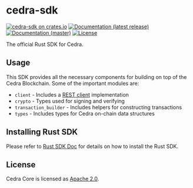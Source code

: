 # cedra-sdk

[![cedra-sdk on crates.io](https://img.shields.io/crates/v/cedra-sdk)](https://crates.io/crates/cedra-sdk)
[![Documentation (latest release)](https://docs.rs/cedra-sdk/badge.svg)](https://docs.rs/cedra-sdk/)
[![Documentation (master)](https://img.shields.io/badge/docs-master-59f)](https://cedra-network.github.io/cedra/cedra_sdk/)
[![License](https://img.shields.io/badge/license-Apache-green.svg)](https://github.com/cedra-labs/cedra-network/blob/main/LICENSE)

The official Rust SDK for Cedra.

## Usage

This SDK provides all the necessary components for building on top of the Cedra Blockchain. Some of the important modules are:

* `client` - Includes a [REST client](https://cedra.dev/nodes/cedra-api-spec#/) implementation
* `crypto` - Types used for signing and verifying
* `transaction_builder` - Includes helpers for constructing transactions
* `types` - Includes types for Cedra on-chain data structures

## Installing Rust SDK
Please refer to [Rust SDK Doc](https://cedra.dev/sdks/rust-sdk/) for details on how to install the Rust SDK.

## License

Cedra Core is licensed as [Apache 2.0](https://github.com/cedra-labs/cedra-network/blob/main/LICENSE).
